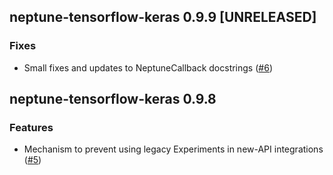 ## neptune-tensorflow-keras 0.9.9 [UNRELEASED]

### Fixes
- Small fixes and updates to NeptuneCallback docstrings ([#6](https://github.com/neptune-ai/neptune-tensorflow-keras/pull/6))

## neptune-tensorflow-keras 0.9.8

### Features
- Mechanism to prevent using legacy Experiments in new-API integrations ([#5](https://github.com/neptune-ai/neptune-tensorflow-keras/pull/5))
